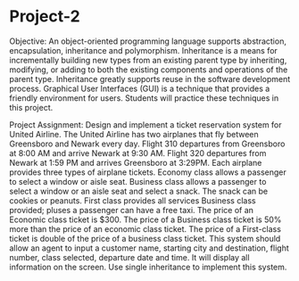 # Project-2
Objective: An object-oriented programming language supports abstraction, encapsulation, inheritance and polymorphism. Inheritance is a means for incrementally building new types from an existing parent type by inheriting, modifying, or adding to both the existing components and operations of the parent type. Inheritance greatly supports reuse in the software development process. Graphical User Interfaces (GUI) is a technique that provides a friendly environment for users. Students will practice these techniques in this project.

Project Assignment: Design and implement a ticket reservation system for United Airline. The United Airline has two airplanes that fly between Greensboro and Newark every day. Flight 310 departures from Greensboro at 8:00 AM and arrive Newark at 9:30 AM. Flight 320 departures from Newark at 1:59 PM and arrives Greensboro at 3:29PM. Each airplane provides three types of airplane tickets. Economy class allows a passenger to select a window or aisle seat. Business class allows a passenger to select a window or an aisle seat and select a snack. The snack can be cookies or peanuts. First class provides all services Business class provided; pluses a passenger can have a free taxi. The price of an Economic class ticket is $300. The price of a Business class ticket is 50% more than the price of an economic class ticket. The price of a First-class ticket is double of the price of a business class ticket. This system should allow an agent to input a customer name, starting city and destination, flight number, class selected, departure date and time. It will display all information on the screen. Use single inheritance to implement this system.
